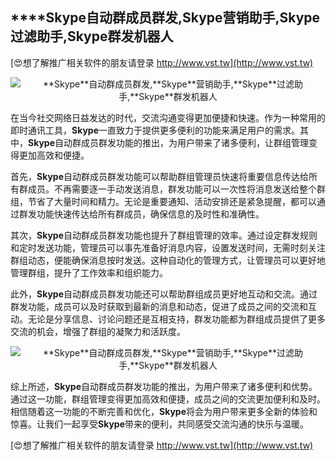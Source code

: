 ## ****Skype**自动群成员群发,**Skype**营销助手,**Skype**过滤助手,**Skype**群发机器人**

[😍想了解推广相关软件的朋友请登录 http://www.vst.tw](http://www.vst.tw)

 <center><img src="https://vst.tw/MP4/tuiguang/png/6.png" alt="**Skype**自动群成员群发,**Skype**营销助手,**Skype**过滤助手,**Skype**群发机器人"></center>

在当今社交网络日益发达的时代，交流沟通变得更加便捷和快速。作为一种常用的即时通讯工具，**Skype**一直致力于提供更多便利的功能来满足用户的需求。其中，**Skype**自动群成员群发功能的推出，为用户带来了诸多便利，让群组管理变得更加高效和便捷。

首先，**Skype**自动群成员群发功能可以帮助群组管理员快速将重要信息传达给所有群成员。不再需要逐一手动发送消息，群发功能可以一次性将消息发送给整个群组，节省了大量时间和精力。无论是重要通知、活动安排还是紧急提醒，都可以通过群发功能快速传达给所有群成员，确保信息的及时性和准确性。

其次，**Skype**自动群成员群发功能也提升了群组管理的效率。通过设定群发规则和定时发送功能，管理员可以事先准备好消息内容，设置发送时间，无需时刻关注群组动态，便能确保消息按时发送。这种自动化的管理方式，让管理员可以更好地管理群组，提升了工作效率和组织能力。

此外，**Skype**自动群成员群发功能还可以帮助群组成员更好地互动和交流。通过群发功能，成员可以及时获取到最新的消息和动态，促进了成员之间的交流和互动。无论是分享信息、讨论问题还是互相支持，群发功能都为群组成员提供了更多交流的机会，增强了群组的凝聚力和活跃度。

 <center><img src="https://vst.tw/MP4/tuiguang/png/7.png" alt="**Skype**自动群成员群发,**Skype**营销助手,**Skype**过滤助手,**Skype**群发机器人"></center>

综上所述，**Skype**自动群成员群发功能的推出，为用户带来了诸多便利和优势。通过这一功能，群组管理变得更加高效和便捷，成员之间的交流更加便利和及时。相信随着这一功能的不断完善和优化，**Skype**将会为用户带来更多全新的体验和惊喜。让我们一起享受**Skype**带来的便利，共同感受交流沟通的快乐与温暖。

[😍想了解推广相关软件的朋友请登录 http://www.vst.tw](http://www.vst.tw)



